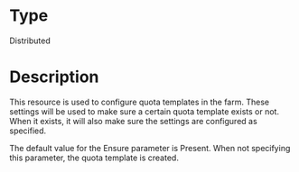 # Type

Distributed

# Description

This resource is used to configure quota templates in the farm. These settings
will be used to make sure a certain quota template exists or not. When it
exists, it will also make sure the settings are configured as specified.

The default value for the Ensure parameter is Present. When not specifying this
parameter, the quota template is created.
